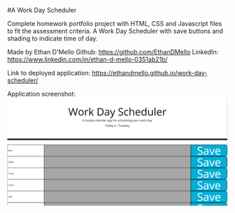 #A Work Day Scheduler

Complete homework portfolio project with HTML, CSS and Javascript files to fit the assessment criteria.
A Work Day Scheduler with save buttons and shading to indicate time of day.

Made by Ethan D'Mello
Github: https://github.com/EthanDMello
LinkedIn: https://www.linkedin.com/in/ethan-d-mello-0351ab21b/

Link to deployed application:
https://ethandmello.github.io/work-day-scheduler/

Application screenshot:
![developed application screenshot](./Assets/Images/deployedApp.png)
